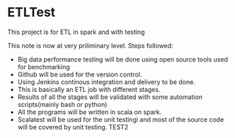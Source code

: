# ETLTest
This project is for ETL in spark and with testing

This note is now at very priliminary level.
Steps followed:

* Big data performance testing will be done using open source tools used for benchmarking 
* Github will be used for the version control.
* Using Jenkins continous integration and delivery to be done.
* This is basically an ETL job with different stages.
* Results of all the stages will be validated with some automation scripts(mainly bash or python)
* All the programs will be written in scala on spark.
* Scalatest will be used for the unit testingi and most of the source code will be covered by unit testing.
TEST2

